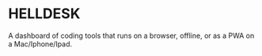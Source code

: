 # HELLDESK
A dashboard of coding tools that runs on a browser, offline, or as a PWA on a Mac/Iphone/Ipad. 
